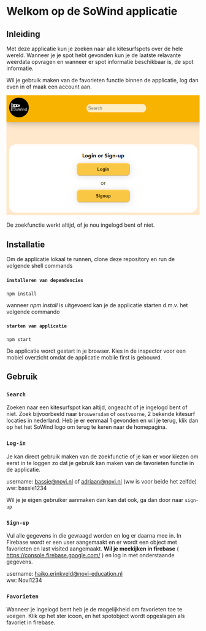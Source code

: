 # Welkom op de SoWind applicatie

## Inleiding

Met deze applicatie kun je zoeken naar alle kitesurfspots over de hele wereld. Wanneer je je spot hebt gevonden kun je de laatste relavante weerdata opvragen en wanneer er spot informatie beschikbaar is, de spot informatie.

Wil je gebruik maken van de favorieten functie binnen de applicatie, log dan even in of maak een account aan.

![](./src/assets/Screenshot.png)

De zoekfunctie werkt altijd, of je nou ingelogd bent of niet.

## Installatie

Om de applicatie lokaal te runnen, clone deze repository en run de volgende shell commands

#### `installeren van dependencies`

```shell
npm install
```

wanneer _npm install_ is uitgevoerd kan je de applicatie starten d.m.v. het volgende commando

#### `starten van applicatie`

```shell
npm start
```

De applicatie wordt gestart in je browser. Kies in de inspector voor een mobiel overzicht omdat de applicatie mobile first is gebouwd.

## Gebruik

### `Search`

Zoeken naar een kitesurfspot kan altijd, ongeacht of je ingelogd bent of niet. Zoek bijvoorbeeld naar `brouwersdam` of `oostvoorne`, 2 bekende kitesurf locaties in nederland. Heb je er eenmaal 1 gevonden en wil je terug, klik dan op het het SoWind logo om terug te keren naar de homepagina.

### `Log-in`

Je kan direct gebruik maken van de zoekfunctie of je kan er voor kiezen om eerst in te loggen zo dat je gebruik kan maken van de favorieten functie in de applicatie.

username: bassie@novi.nl of adriaan@novi.nl (ww is voor beide het zelfde)\
ww: bassie1234

Wil je je eigen gebruiker aanmaken dan kan dat ook, ga dan door naar `sign-up`

### `Sign-up`

Vul alle gegevens in die gevraagd worden en log er daarna mee in. In Firebase wordt er een user aangemaakt en er wordt een object met favorieten en last visited aangemaakt. **Wil je meekijken in firebase** ( https://console.firebase.google.com/ ) en log in met onderstaande gegevens.

username: haiko.erinkveld@novi-education.nl\
ww: Novi1234

### `Favorieten`

Wanneer je ingelogd bent heb je de mogelijkheid om favorieten toe te voegen. Klik op het ster icoon, en het spotobject wordt opgeslagen als favoriet in firebase.
